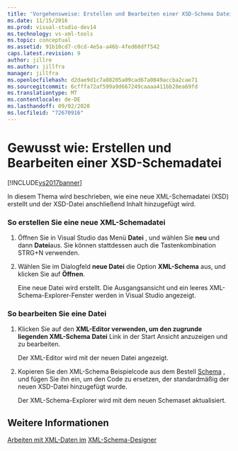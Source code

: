 ```yaml
---
title: 'Vorgehensweise: Erstellen und Bearbeiten einer XSD-Schema Datei | Microsoft-Dokumentation'
ms.date: 11/15/2016
ms.prod: visual-studio-dev14
ms.technology: vs-xml-tools
ms.topic: conceptual
ms.assetid: 91b10cd7-c0cd-4e5a-a46b-4fed60dff542
caps.latest.revision: 9
author: jillre
ms.author: jillfra
manager: jillfra
ms.openlocfilehash: d2dae9d1c7a08205a09cad67a0049accba2cae71
ms.sourcegitcommit: 6cfffa72af599a9d667249caaaa411bb28ea69fd
ms.translationtype: MT
ms.contentlocale: de-DE
ms.lasthandoff: 09/02/2020
ms.locfileid: "72670916"
---
```

# <a name="how-to-create-and-edit-an-xsd-schema-file"></a>Gewusst wie: Erstellen und Bearbeiten einer XSD-Schemadatei
[!INCLUDE[vs2017banner](../includes/vs2017banner.md)]

In diesem Thema wird beschrieben, wie eine neue XML-Schemadatei (XSD) erstellt und der XSD-Datei anschließend Inhalt hinzugefügt wird.

### <a name="to-create-a-new-xml-schema-file"></a>So erstellen Sie eine neue XML-Schemadatei

1. Öffnen Sie in Visual Studio das Menü **Datei** , und wählen Sie **neu** und dann **Datei**aus. Sie können stattdessen auch die Tastenkombination STRG+N verwenden.

2. Wählen Sie im Dialogfeld **neue Datei** die Option **XML-Schema** aus, und klicken Sie auf **Öffnen**.

     Eine neue Datei wird erstellt. Die Ausgangsansicht und ein leeres XML-Schema-Explorer-Fenster werden in Visual Studio angezeigt.

### <a name="to-edit-a-file"></a>So bearbeiten Sie eine Datei

1. Klicken Sie auf den **XML-Editor verwenden, um den zugrunde liegenden XML-Schema Datei** Link in der Start Ansicht anzuzeigen und zu bearbeiten.

     Der XML-Editor wird mit der neuen Datei angezeigt.

2. Kopieren Sie den XML-Schema Beispielcode aus dem Bestell [Schema](../xml-tools/sample-xsd-file-simple-schema.md) , und fügen Sie ihn ein, um den Code zu ersetzen, der standardmäßig der neuen XSD-Datei hinzugefügt wurde.

     Der XML-Schema-Explorer wird mit dem neuen Schemaset aktualisiert.

## <a name="see-also"></a>Weitere Informationen
 [Arbeiten mit XML-Daten im](../xml-tools/working-with-xml-data.md) [XML-Schema-Designer](../xml-tools/xml-schema-designer-tasks.md)

